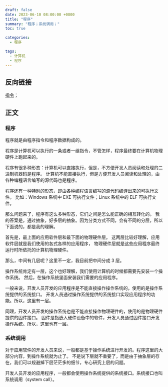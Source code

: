 ```yaml
---
draft: false
date: 2023-06-10 08:00:00 +0800
title: "程序"
summary: "程序；系统调用；"
toc: true

categories:
  - 程序

tags:
  - 计算机
  - 程序
---
```


## 反向链接

[指令](/计算机/程序/指令)；

## 正文

### 程序

程序就是由程序指令和程序数据构成的。

程序是计算机可以执行的一条或者一组指令，不管怎样，程序最终要在计算机物理硬件上跑起来的。

程序有很多种形态：计算机可以直接执行，但是，不方便开发人员阅读和处理的二进制机器码是程序。
计算机不能直接执行，但是方便开发人员阅读和处理的，由各种编程语言编写的源代码也是程序。

程序还有一种特别的形态，即由各种编程语言编写的源代码编译出来的可执行文件。
比如：Windows 系统中 EXE 可执行文件；Linux 系统中的 ELF 可执行文件。

那么问题来了，程序有这么多种形态，它们之间是怎么能正确的相互转化的。
我的答案是，通过抽象，好多层的抽象。因为分类方式不同，会有不同的分层，所以下面说的，都是我的理解。

首先是，最上面的应用软件层和最下面的物理硬件层。
这两层比较好理解，应用软件层就是我们使用的各式各样的应用程序，
物理硬件层就是这些应用程序最终运行时所依托的计算机物理硬件。

那么，中间有几层呢？这里不一定，我目前把中间分成 3 层。

操作系统肯定有一层，这个也好理解，我们使用计算机的时候都需要先安装一个操作系统。
然后，在操作系统里面安装我们需要的应用程序。

一般来说，开发人员开发的应用程序是不能直接操作操作系统的，使用的是操作系统提供的系统接口。
开发人员通过操作系统提供的系统接口实现应用程序的功能。所以，这里有一层。

同理，开发人员开发的操作系统也是不能直接操作物理硬件的，使用的是物理硬件提供的固件接口。
固件是指嵌入硬件设备中的软件，开发人员通过固件接口开发操作系统。所以，这里也有一层。

### 系统调用

对于应用软件的开发人员来说，一般都是基于操作系统进行开发的。程序这里的大部分内容，到操作系统就为止了。
不是说下层就不重要了，而是由于抽象层的存在，我们可以规避掉下层茫茫多的细节，专心研究上层的问题。

开发人员开发的应用程序，一般都会使用操作系统提供的系统接口。系统接口也叫系统调用（system call）。
